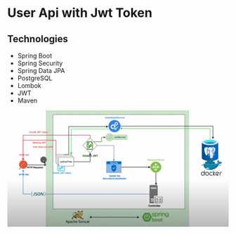 # User Api with Jwt Token
## Technologies
- Spring Boot
- Spring Security
- Spring Data JPA
- PostgreSQL
- Lombok
- JWT
- Maven

![alt text](./schema.png)